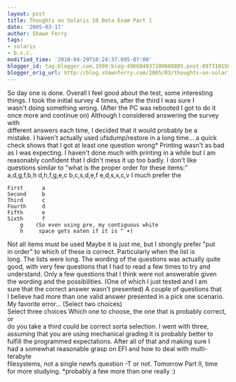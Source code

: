 ```yaml
---
layout: post
title: Thoughts on Solaris 10 Beta Exam Part 1
date: '2005-03-17'
author: Shawn Ferry
tags:
- solaris
- b.s.c.
modified_time: '2010-04-29T10:24:37.095-07:00'
blogger_id: tag:blogger.com,1999:blog-496684037280688885.post-8973101506630947386
blogger_orig_url: http://blog.shawnferry.com/2005/03/thoughts-on-solaris-10-beta-exam-part-1.html
---
```


So day one is done. Overall I feel good about the test, some interesting  
things. I took the initial survey 4 times, after the third I was sure I  
wasn't doing something wrong. (After the PC was rebooted I got to do it  
once more and continue on) Although I considered answering the survey with  
different answers each time, I decided that it would probably be a  
mistake. I haven't actually used ufsdump/restore in a long time... a quick  
check shows that I got at least one question wrong* Printing wasn't as bad  
as I was expecting. I haven't done much with printing in a while but I am  
reasonably confident that I didn't mess it up too badly. I don't like  
questions similar to "what is the proper order for these items:"  
a,d,g,f,b,h d,h,f,g,e,c b,c,s,d,e,f e,d,s,x,c,v I much prefer the  
  
    First      a  
    Second     b    
    Third      c  
    Fourth     d  
    Fifth      e  
    Sixth      f  
        g    (So even using pre, my contiguous white  
        h     space gets eaten if it is ^ +)    

Not all items must be used Maybe it is just me, but I strongly prefer "put  
in order" to which of these is correct. Particularly when the list is  
long. The lists were long. The wording of the questions was actually quite  
good, with very few questions that I had to read a few times to try and  
understand. Only a few questions that I think were not answerable given  
the wording and the possibilities. (One of which I just tested and I am  
sure that the correct answer wasn't presented) A couple of questions that  
I believe had more than one valid answer presented in a pick one scenario.  
My favorite error... (Select two choices)  
Select three choices Which one to choose, the one that is probably correct, or  
do you take a third could be correct sorta selection. I went with three,  
assuming that you are using mechanical grading it is probably better to  
fulfill the programmed expectations. After all of that and making sure I  
had a somewhat reasonable grasp on EFI and how to deal with multi-terabyte  
filesystems, not a single newfs question -T or not. Tomorrow Part II, time  
for more studying. *probably a few more than one really :)  

